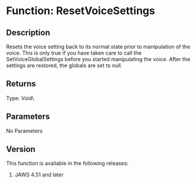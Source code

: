 # Function: ResetVoiceSettings

## Description

Resets the voice setting back to its normal state prior to manipulation
of the voice. This is only true if you have taken care to call the
SetVoiceGlobalSettings before you started manipulating the voice. After
the settings are restored, the globals are set to null.

## Returns

Type: Void\

## Parameters

No Parameters

## Version

This function is available in the following releases:

1.  JAWS 4.51 and later
